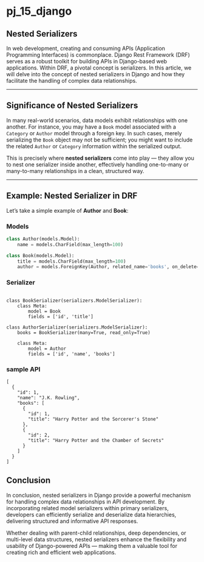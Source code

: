 # pj_15_django  
##  Nested Serializers

In web development, creating and consuming APIs (Application Programming Interfaces) is commonplace. Django Rest Framework (DRF) serves as a robust toolkit for building APIs in Django-based web applications. Within DRF, a pivotal concept is serializers. In this article, we will delve into the concept of nested serializers in Django and how they facilitate the handling of complex data relationships.

---

##  Significance of Nested Serializers

In many real-world scenarios, data models exhibit relationships with one another. For instance, you may have a `Book` model associated with a `Category` or `Author` model through a foreign key. In such cases, merely serializing the `Book` object may not be sufficient; you might want to include the related `Author` or `Category` information within the serialized output.  

This is precisely where **nested serializers** come into play — they allow you to nest one serializer inside another, effectively handling one-to-many or many-to-many relationships in a clean, structured way.

---

##  Example: Nested Serializer in DRF

Let’s take a simple example of **Author** and **Book**:

###  Models

```python
class Author(models.Model):
    name = models.CharField(max_length=100)

class Book(models.Model):
    title = models.CharField(max_length=100)
    author = models.ForeignKey(Author, related_name='books', on_delete=models.CASCADE)

```
### Serializer
```

class BookSerializer(serializers.ModelSerializer):
    class Meta:
        model = Book
        fields = ['id', 'title']

class AuthorSerializer(serializers.ModelSerializer):
    books = BookSerializer(many=True, read_only=True)

    class Meta:
        model = Author
        fields = ['id', 'name', 'books']
 ```
### sample API
```
[
  {
    "id": 1,
    "name": "J.K. Rowling",
    "books": [
      {
        "id": 1,
        "title": "Harry Potter and the Sorcerer's Stone"
      },
      {
        "id": 2,
        "title": "Harry Potter and the Chamber of Secrets"
      }
    ]
  }
]
```
## Conclusion
In conclusion, nested serializers in Django provide a powerful mechanism for handling complex data relationships in API development. By incorporating related model serializers within primary serializers, developers can efficiently serialize and deserialize data hierarchies, delivering structured and informative API responses.

Whether dealing with parent-child relationships, deep dependencies, or multi-level data structures, nested serializers enhance the flexibility and usability of Django-powered APIs — making them a valuable tool for creating rich and efficient web applications.
